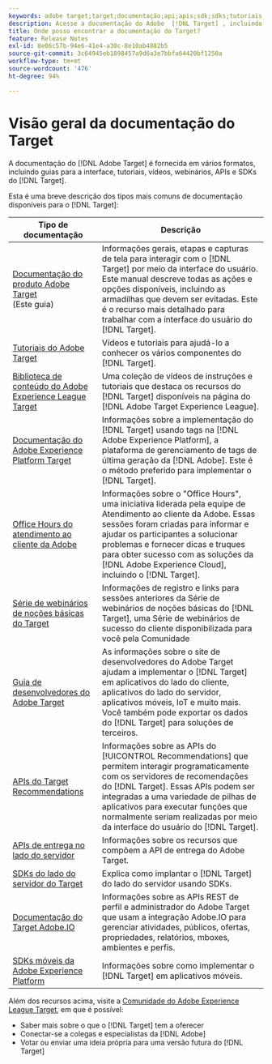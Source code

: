 ```yaml
---
keywords: adobe target;target;documentação;api;apis;sdk;sdks;tutoriais;doc;documentação
description: Acesse a documentação do Adobe  [!DNL Target] , incluindo ajuda online, tutoriais, vídeos e documentação do desenvolvedor (SDKs, APIs e bibliotecas JavaScript).
title: Onde posso encontrar a documentação do Target?
feature: Release Notes
exl-id: 8e06c57b-94e6-41e4-a30c-8e10ab4882b5
source-git-commit: 3c64945eb1898457a9d6a3e7bbfa64420bf1250a
workflow-type: tm+mt
source-wordcount: '476'
ht-degree: 94%

---
```


# Visão geral da documentação do Target

A documentação do [!DNL Adobe Target] é fornecida em vários formatos, incluindo guias para a interface, tutoriais, vídeos, webinários, APIs e SDKs do [!DNL Target].

Esta é uma breve descrição dos tipos mais comuns de documentação disponíveis para o [!DNL Target]:

| Tipo de documentação | Descrição |
| --- | --- |
| [Documentação do produto Adobe Target](/help/main/target-home.md)<br>(Este guia) | Informações gerais, etapas e capturas de tela para interagir com o [!DNL Target] por meio da interface do usuário. Este manual descreve todas as ações e opções disponíveis, incluindo as armadilhas que devem ser evitadas. Este é o recurso mais detalhado para trabalhar com a interface do usuário do [!DNL Target]. |
| [Tutoriais do Adobe Target](https://experienceleague.adobe.com/docs/target-learn/tutorials/overview.html?lang=pt-BR) | Vídeos e tutoriais para ajudá-lo a conhecer os vários componentes do [!DNL Target]. |
| [Biblioteca de conteúdo do Adobe Experience League Target](https://guided.adobe.com/#recommended/solutions/target) | Uma coleção de vídeos de instruções e tutoriais que destaca os recursos do [!DNL Target] disponíveis na página do [!DNL Adobe Target Experience League]. |
| [Documentação do Adobe Experience Platform Target](https://developer.adobe.com/target/implement/client-side/atjs/how-to-deployatjs/implement-target-using-adobe-launch/) | Informações sobre a implementação do [!DNL Target] usando tags na [!DNL Adobe Experience Platform], a plataforma de gerenciamento de tags de última geração da [!DNL Adobe]. Este é o método preferido para implementar o [!DNL Target]. |
| [Office Hours do atendimento ao cliente da Adobe](/help/main/cmp-resources-and-contact-information.md#concept_58EA30379D3B48C4848BA2A8C464A5B7) | Informações sobre o &quot;Office Hours&quot;, uma iniciativa liderada pela equipe de Atendimento ao cliente da Adobe. Essas sessões foram criadas para informar e ajudar os participantes a solucionar problemas e fornecer dicas e truques para obter sucesso com as soluções da [!DNL Adobe Experience Cloud], incluindo o [!DNL Target]. |
| [Série de webinários de noções básicas do Target](https://landing.adobe.com/acs/2018/na/adobe-target/registration.html) | Informações de registro e links para sessões anteriores da Série de webinários de noções básicas do [!DNL Target], uma Série de webinários de sucesso do cliente disponibilizada para você pela Comunidade |
| [Guia de desenvolvedores do Adobe Target](https://developer.adobe.com/target/) | As informações sobre o site de desenvolvedores do Adobe Target ajudam a implementar o [!DNL Target] em aplicativos do lado do cliente, aplicativos do lado do servidor, aplicativos móveis, IoT e muito mais. Você também pode exportar os dados do [!DNL Target] para soluções de terceiros. |
| [APIs do Target Recommendations](https://developer.adobe.com/target/implement/recommendations/) | Informações sobre as APIs do [!UICONTROL Recommendations] que permitem interagir programaticamente com os servidores de recomendações do [!DNL Target]. Essas APIs podem ser integradas a uma variedade de pilhas de aplicativos para executar funções que normalmente seriam realizadas por meio da interface do usuário do [!DNL Target]. |
| [APIs de entrega no lado do servidor](https://developer.adobe.com/target/) | Informações sobre os recursos que compõem a API de entrega do Adobe Target. |
| [SDKs do lado do servidor do Target](https://adobetarget-sdks.gitbook.io/docs/) | Explica como implantar o [!DNL Target] do lado do servidor usando SDKs. |
| [Documentação do Target Adobe.IO](https://developer.adobe.com/target/implement/server-side/) | Informações sobre as APIs REST de perfil e administrador do Adobe Target que usam a integração Adobe.IO para gerenciar atividades, públicos, ofertas, propriedades, relatórios, mboxes, ambientes e perfis. |
| [SDKs móveis da Adobe Experience Platform](https://aep-sdks.gitbook.io/docs/using-mobile-extensions/adobe-target) | Informações sobre como implementar o [!DNL Target] em aplicativos móveis. |

Além dos recursos acima, visite a [Comunidade do Adobe Experience League Target](https://experienceleaguecommunities.adobe.com/t5/adobe-target/ct-p/adobe-target-community), em que é possível:

* Saber mais sobre o que o [!DNL Target] tem a oferecer
* Conectar-se a colegas e especialistas da [!DNL Adobe]
* Votar ou enviar uma ideia própria para uma versão futura do [!DNL Target]
